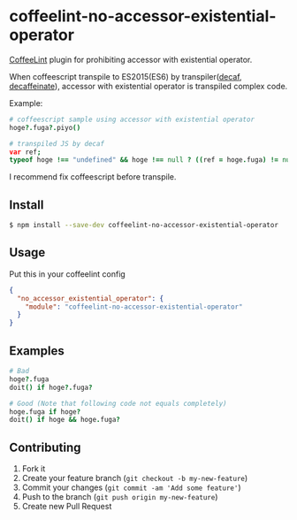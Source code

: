 # coffeelint-no-accessor-existential-operator
[CoffeeLint](http://www.coffeelint.org/) plugin for prohibiting accessor with existential operator.

When coffeescript transpile to ES2015(ES6) by transpiler([decaf](https://github.com/juliankrispel/decaf), [decaffeinate](https://github.com/decaffeinate/decaffeinate)), accessor with existential operator is transpiled complex code.

Example:
```coffeescript
# coffeescript sample using accessor with existential operator
hoge?.fuga?.piyo()

# transpiled JS by decaf
var ref;
typeof hoge !== "undefined" && hoge !== null ? ((ref = hoge.fuga) != null ? ref.piyo() : void 0) : void 0;
```

I recommend fix coffeescript before transpile.

## Install
```sh
$ npm install --save-dev coffeelint-no-accessor-existential-operator
```

## Usage
Put this in your coffeelint config
```json
{
  "no_accessor_existential_operator": {
    "module": "coffeelint-no-accessor-existential-operator"
  }
}
```

## Examples
```coffeescript
# Bad
hoge?.fuga
doit() if hoge?.fuga?

# Good (Note that following code not equals completely)
hoge.fuga if hoge?
doit() if hoge && hoge.fuga?
```

## Contributing

1. Fork it
2. Create your feature branch (`git checkout -b my-new-feature`)
3. Commit your changes (`git commit -am 'Add some feature'`)
4. Push to the branch (`git push origin my-new-feature`)
5. Create new Pull Request
